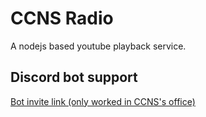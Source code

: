 # CCNS Radio
A nodejs based youtube playback service.

## Discord bot support
[Bot invite link (only worked in CCNS's office)](https://discordapp.com/oauth2/authorize?client_id=366233585684054026&scope=bot)
